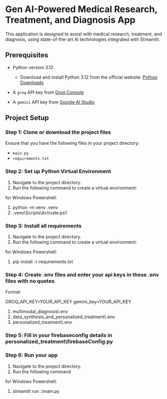 # Gen AI-Powered Medical Research, Treatment, and Diagnosis App

This application is designed to assist with medical research, treatment, and diagnosis, using state-of-the-art AI technologies integrated with Streamlit.

## Prerequisites

- Python version 3.12
  - Download and install Python 3.12 from the official website: [Python Downloads](https://www.python.org/downloads/)
  
- A `groq` API key from [Groq Console](https://console.groq.com/keys)
- A `gemini` API key from [Google AI Studio](https://aistudio.google.com/app/apikey)

## Project Setup

### Step 1: Clone or download the project files

Ensure that you have the following files in your project directory:
- `main.py`
- `requirements.txt`

### Step 2: Set up Python Virtual Environment

1. Navigate to the project directory.
2. Run the following command to create a virtual environment:

for Windows Powershell:
   1) python -m venv .venv 
   2) .venv\Scripts\Activate.ps1

### Step 3: Install all requirements

1. Navigate to the project directory.
2. Run the following command to create a virtual environment:

for Windows Powershell:
   1) pip install -r requirements.txt

### Step 4: Create .env files and enter your api keys in these .env files with no quotes

Format:

GROQ_API_KEY=YOUR_API_KEY
gemini_key=YOUR_API_KEY

1. multimodal_diagnosis\\.env
2. data_synthesis_and_personalized_treatment\\.env
3. personalized_treatment\\.env

### Step 5: Fill in your firebaseconfig details in personalized_treatment\\firebaseConfig.py


### Step 6: Run your app

1. Navigate to the project directory.
2. Run the following command

for Windows Powershell:
   1) streamlit run .\main.py





